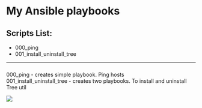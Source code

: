 # My Ansible playbooks
## Scripts List:
* 000_ping
* 001_install_uninstall_tree

***

### 
000_ping - creates simple playbook. Ping hosts </br>
001_install_uninstall_tree - creates two playbooks. To install and uninstall Tree util </br>

![](https://komarev.com/ghpvc/?username=vyashin-devops0&label=Views+Since+Jan2022&color=brightgreen)

